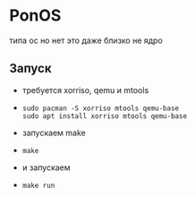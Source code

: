 # PonOS
типа ос но нет это даже близко не ядро

## Запуск
- требуется xorriso, qemu и mtools
- ```
  sudo pacman -S xorriso mtools qemu-base
  sudo apt install xorriso mtools qemu-base
  ```
- запускаем make
- ```
  make
  ```
- и запускаем
- ```
  make run
  ```
